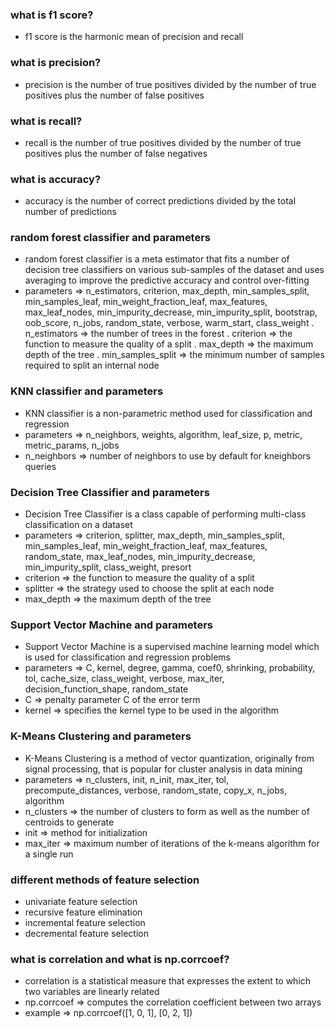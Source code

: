 ### what is f1 score?
- f1 score is the harmonic mean of precision and recall
### what is precision?
- precision is the number of true positives divided by the number of true positives plus the number of false positives
### what is recall?
- recall is the number of true positives divided by the number of true positives plus the number of false negatives
### what is accuracy?
- accuracy is the number of correct predictions divided by the total number of predictions

### random forest classifier and parameters
- random forest classifier is a meta estimator that fits a number of decision tree classifiers on various sub-samples of the dataset and uses averaging to improve the predictive accuracy and control over-fitting
- parameters => n_estimators, criterion, max_depth, min_samples_split, min_samples_leaf, min_weight_fraction_leaf, max_features, max_leaf_nodes, min_impurity_decrease, min_impurity_split, bootstrap, oob_score, n_jobs, random_state, verbose, warm_start, class_weight
. n_estimators => the number of trees in the forest
. criterion => the function to measure the quality of a split
. max_depth => the maximum depth of the tree
. min_samples_split => the minimum number of samples required to split an internal node
### KNN classifier and parameters
- KNN classifier is a non-parametric method used for classification and regression
- parameters => n_neighbors, weights, algorithm, leaf_size, p, metric, metric_params, n_jobs
- n_neighbors => number of neighbors to use by default for kneighbors queries

### Decision Tree Classifier and parameters
- Decision Tree Classifier is a class capable of performing multi-class classification on a dataset
- parameters => criterion, splitter, max_depth, min_samples_split, min_samples_leaf, min_weight_fraction_leaf, max_features, random_state, max_leaf_nodes, min_impurity_decrease, min_impurity_split, class_weight, presort
- criterion => the function to measure the quality of a split
- splitter => the strategy used to choose the split at each node
- max_depth => the maximum depth of the tree

### Support Vector Machine and parameters
- Support Vector Machine is a supervised machine learning model which is used for classification and regression problems
- parameters => C, kernel, degree, gamma, coef0, shrinking, probability, tol, cache_size, class_weight, verbose, max_iter, decision_function_shape, random_state
- C => penalty parameter C of the error term
- kernel => specifies the kernel type to be used in the algorithm

### K-Means Clustering and parameters
- K-Means Clustering is a method of vector quantization, originally from signal processing, that is popular for cluster analysis in data mining
- parameters => n_clusters, init, n_init, max_iter, tol, precompute_distances, verbose, random_state, copy_x, n_jobs, algorithm
- n_clusters => the number of clusters to form as well as the number of centroids to generate
- init => method for initialization
- max_iter => maximum number of iterations of the k-means algorithm for a single run

### different methods of feature selection
- univariate feature selection
- recursive feature elimination
- incremental feature selection
- decremental feature selection


### what is correlation and what is np.corrcoef?
- correlation is a statistical measure that expresses the extent to which two variables are linearly related
- np.corrcoef => computes the correlation coefficient between two arrays
- example => np.corrcoef([1, 0, 1], [0, 2, 1])
